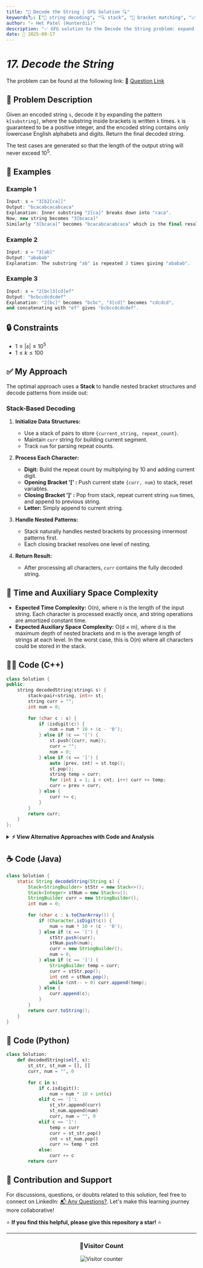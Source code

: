 ```yaml
---
title: "🔢 Decode the String | GFG Solution 🔍"
keywords🏷️: ["🔢 string decoding", "🔍 stack", "📍 bracket matching", "📈 nested structures", "📘 GFG", "🏁 competitive programming", "📚 DSA"]
author: "✍️ Het Patel (Hunterdii)"
description: "✅ GFG solution to the Decode the String problem: expand encoded patterns k[substring] using stack-based approach for nested bracket handling. 🚀"
date: 📅 2025-09-17
---
```


# *17. Decode the String*

The problem can be found at the following link: 🔗 [Question Link](https://www.geeksforgeeks.org/problems/decode-the-string2444/1)

## **🧩 Problem Description**

Given an encoded string `s`, decode it by expanding the pattern `k[substring]`, where the substring inside brackets is written `k` times. `k` is guaranteed to be a positive integer, and the encoded string contains only lowercase English alphabets and digits. Return the final decoded string.

The test cases are generated so that the length of the output string will never exceed $10^5$.

## **📘 Examples**

### Example 1

```cpp
Input: s = "3[b2[ca]]"
Output: "bcacabcacabcaca"
Explanation: Inner substring "2[ca]" breaks down into "caca".
Now, new string becomes "3[bcaca]"
Similarly "3[bcaca]" becomes "bcacabcacabcaca" which is the final result.
```

### Example 2

```cpp
Input: s = "3[ab]"
Output: "ababab"
Explanation: The substring "ab" is repeated 3 times giving "ababab".
```

### Example 3

```cpp
Input: s = "2[bc]3[cd]ef"
Output: "bcbccdcdcdef"
Explanation: "2[bc]" becomes "bcbc", "3[cd]" becomes "cdcdcd", 
and concatenating with "ef" gives "bcbccdcdcdef".
```

## **🔒 Constraints**

* $1 \le |s| \le 10^5$
* $1 \le k \le 100$

## **✅ My Approach**

The optimal approach uses a **Stack** to handle nested bracket structures and decode patterns from inside out:

### **Stack-Based Decoding**

1. **Initialize Data Structures:**
   * Use a stack of pairs to store `{current_string, repeat_count}`.
   * Maintain `curr` string for building current segment.
   * Track `num` for parsing repeat counts.

2. **Process Each Character:**
   * **Digit:** Build the repeat count by multiplying by 10 and adding current digit.
   * **Opening Bracket '[' :** Push current state `{curr, num}` to stack, reset variables.
   * **Closing Bracket ']' :** Pop from stack, repeat current string `num` times, and append to previous string.
   * **Letter:** Simply append to current string.

3. **Handle Nested Patterns:**
   * Stack naturally handles nested brackets by processing innermost patterns first.
   * Each closing bracket resolves one level of nesting.

4. **Return Result:**
   * After processing all characters, `curr` contains the fully decoded string.

## 📝 Time and Auxiliary Space Complexity

* **Expected Time Complexity:** O(n), where n is the length of the input string. Each character is processed exactly once, and string operations are amortized constant time.
* **Expected Auxiliary Space Complexity:** O(d × m), where d is the maximum depth of nested brackets and m is the average length of strings at each level. In the worst case, this is O(n) where all characters could be stored in the stack.

## **🧑‍💻 Code (C++)**

```cpp
class Solution {
public:
    string decodedString(string& s) {
        stack<pair<string, int>> st;
        string curr = "";
        int num = 0;
        
        for (char c : s) {
            if (isdigit(c)) {
                num = num * 10 + (c - '0');
            } else if (c == '[') {
                st.push({curr, num});
                curr = "";
                num = 0;
            } else if (c == ']') {
                auto [prev, cnt] = st.top();
                st.pop();
                string temp = curr;
                for (int i = 1; i < cnt; i++) curr += temp;
                curr = prev + curr;
            } else {
                curr += c;
            }
        }
        return curr;
    }
};
```

<details>
<summary><b>⚡ View Alternative Approaches with Code and Analysis</b></summary>

## 📊 **2️⃣ Recursive Approach**

### 💡 Algorithm Steps:

1. Use recursion with index tracking to parse nested structures
2. Parse numbers and handle bracket pairs recursively
3. Build result string by combining recursive calls
4. Return decoded string with updated index position

```cpp
class Solution {
public:
    string decodedString(string& s) {
        int idx = 0;
        return decode(s, idx);
    }
    
private:
    string decode(string& s, int& i) {
        string res = "";
        while (i < s.size() && s[i] != ']') {
            if (isdigit(s[i])) {
                int num = 0;
                while (i < s.size() && isdigit(s[i])) {
                    num = num * 10 + s[i++] - '0';
                }
                i++; 
                string sub = decode(s, i);
                i++; 
                while (num--) res += sub;
            } else {
                res += s[i++];
            }
        }
        return res;
    }
};
```

### 📝 **Complexity Analysis:**

* **Time:** ⏱️ O(n) - Single pass through string
* **Space:** 💾 O(d) - Recursion depth for nested brackets

### ✅ **Why This Approach?**

* Natural handling of nested structures
* Cleaner code without explicit stack management
* Easy to understand recursive pattern

## 📊 **3️⃣ Two-Stack Approach**

### 💡 Algorithm Steps:

1. Use separate stacks for strings and numbers
2. Track current string and current number independently
3. Process brackets by combining stack tops
4. Build final result through stack operations

```cpp
class Solution {
public:
    string decodedString(string& s) {
        stack<string> strSt;
        stack<int> numSt;
        string curr = "";
        int num = 0;
        
        for (char c : s) {
            if (isdigit(c)) {
                num = num * 10 + c - '0';
            } else if (c == '[') {
                strSt.push(curr);
                numSt.push(num);
                curr = "";
                num = 0;
            } else if (c == ']') {
                string temp = curr;
                curr = strSt.top();
                strSt.pop();
                int cnt = numSt.top();
                numSt.pop();
                while (cnt--) curr += temp;
            } else {
                curr += c;
            }
        }
        return curr;
    }
};
```

### 📝 **Complexity Analysis:**

* **Time:** ⏱️ O(n) - Linear traversal with stack operations
* **Space:** 💾 O(n) - Two stacks for nested levels

### ✅ **Why This Approach?**

* Clear separation of concerns with two stacks
* Straightforward stack-based parsing
* Good for understanding bracket matching patterns

## 📊 **4️⃣ String Stream Approach**

### 💡 Algorithm Steps:

1. Use string stream for efficient string building
2. Process characters with minimal string concatenation
3. Handle nested brackets with stack-based state management
4. Optimize memory usage through stream operations

```cpp
class Solution {
public:
    string decodedString(string& s) {
        stack<pair<stringstream, int>> st;
        stringstream curr;
        int num = 0;
        
        for (char c : s) {
            if (isdigit(c)) {
                num = num * 10 + c - '0';
            } else if (c == '[') {
                st.push({move(curr), num});
                curr = stringstream();
                num = 0;
            } else if (c == ']') {
                string temp = curr.str();
                curr = move(st.top().first);
                int cnt = st.top().second;
                st.pop();
                while (cnt--) curr << temp;
            } else {
                curr << c;
            }
        }
        return curr.str();
    }
};
```

### 📝 **Complexity Analysis:**

* **Time:** ⏱️ O(n) - Efficient string building with streams
* **Space:** 💾 O(n) - Stack space plus string stream buffers

### ✅ **Why This Approach?**

* Memory-efficient string construction
* Reduced temporary string allocations
* Better performance for large decoded strings

## 🆚 **🔍 Comparison of Approaches**

| 🚀 **Approach**                    | ⏱️ **Time Complexity** | 💾 **Space Complexity** | ✅ **Pros**                        | ⚠️ **Cons**                           |
| ---------------------------------- | ---------------------- | ----------------------- | --------------------------------- | ------------------------------------- |
| 🏷️ **Pair Stack**                 | 🟢 O(n)                | 🟢 O(n)                 | 🚀 Clean single stack             | 🔧 Requires C++17 for auto           |
| 🔄 **Recursive**                   | 🟢 O(n)                | 🟡 O(d)                 | 📖 Natural nested handling       | 💾 Recursion stack overhead          |
| 🔍 **Two-Stack**                  | 🟢 O(n)                | 🟡 O(n)                 | 🎯 Clear separation               | 🐌 Two stack management              |
| 📊 **String Stream**              | 🟢 O(n)                | 🟡 O(n)                 | ⭐ Memory efficient               | 🔧 Complex stream handling            |

### 🏆 **Best Choice Recommendation**

| 🎯 **Scenario**                                    | 🎖️ **Recommended Approach**          | 🔥 **Performance Rating** |
| -------------------------------------------------- | ------------------------------------- | ------------------------- |
| 🏅 **Modern C++**                                 | 🥇 **Pair Stack**                    | ★★★★★                     |
| 📖 **Readability priority**                       | 🥈 **Recursive**                     | ★★★★☆                     |
| 🔧 **Learning/Teaching**                          | 🥉 **Two-Stack**                     | ★★★★☆                     |
| 🎯 **Memory optimization**                        | 🏅 **String Stream**                 | ★★★★★                     |

</details>

## **☕ Code (Java)**

```java
class Solution {
    static String decodeString(String s) {
        Stack<StringBuilder> stStr = new Stack<>();
        Stack<Integer> stNum = new Stack<>();
        StringBuilder curr = new StringBuilder();
        int num = 0;
        
        for (char c : s.toCharArray()) {
            if (Character.isDigit(c)) {
                num = num * 10 + (c - '0');
            } else if (c == '[') {
                stStr.push(curr);
                stNum.push(num);
                curr = new StringBuilder();
                num = 0;
            } else if (c == ']') {
                StringBuilder temp = curr;
                curr = stStr.pop();
                int cnt = stNum.pop();
                while (cnt-- > 0) curr.append(temp);
            } else {
                curr.append(c);
            }
        }
        return curr.toString();
    }
}
```

## **🐍 Code (Python)**

```python
class Solution:
    def decodedString(self, s):
        st_str, st_num = [], []
        curr, num = "", 0
        
        for c in s:
            if c.isdigit():
                num = num * 10 + int(c)
            elif c == '[':
                st_str.append(curr)
                st_num.append(num)
                curr, num = "", 0
            elif c == ']':
                temp = curr
                curr = st_str.pop()
                cnt = st_num.pop()
                curr += temp * cnt
            else:
                curr += c
        return curr
```

## 🧠 Contribution and Support

For discussions, questions, or doubts related to this solution, feel free to connect on LinkedIn: [📬 Any Questions?](https://www.linkedin.com/in/patel-hetkumar-sandipbhai-8b110525a/). Let's make this learning journey more collaborative!

⭐ **If you find this helpful, please give this repository a star!** ⭐

---

<div align="center">
  <h3><b>📍Visitor Count</b></h3>
</div>

<p align="center">
  <img src="https://visitor-badge.laobi.icu/badge?page_id=Hunterdii.GeeksforGeeks-POTD" alt="Visitor counter" />
</p>
